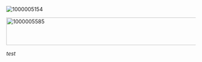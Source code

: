 
![1000005154](https://github.com/user-attachments/assets/41f7a423-c973-4566-b6d7-d6825d5b7882)

<img width="1111" height="74" alt="1000005585" src="https://github.com/user-attachments/assets/aea7cf55-0b44-4395-a88a-bf778189e1af" />

_test_

